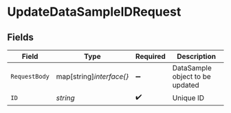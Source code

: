 # UpdateDataSampleIDRequest


## Fields

| Field                           | Type                            | Required                        | Description                     |
| ------------------------------- | ------------------------------- | ------------------------------- | ------------------------------- |
| `RequestBody`                   | map[string]*interface{}*        | :heavy_minus_sign:              | DataSample object to be updated |
| `ID`                            | *string*                        | :heavy_check_mark:              | Unique ID                       |